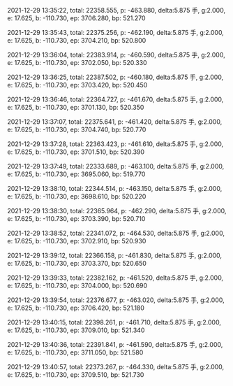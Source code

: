 2021-12-29 13:35:22, total: 22358.555, p: -463.880, delta:5.875 手, g:2.000, e: 17.625, b: -110.730, ep: 3706.280, bp: 521.270

2021-12-29 13:35:43, total: 22375.256, p: -462.190, delta:5.875 手, g:2.000, e: 17.625, b: -110.730, ep: 3704.210, bp: 520.800

2021-12-29 13:36:04, total: 22383.914, p: -460.590, delta:5.875 手, g:2.000, e: 17.625, b: -110.730, ep: 3702.050, bp: 520.330

2021-12-29 13:36:25, total: 22387.502, p: -460.180, delta:5.875 手, g:2.000, e: 17.625, b: -110.730, ep: 3703.420, bp: 520.450

2021-12-29 13:36:46, total: 22364.727, p: -461.670, delta:5.875 手, g:2.000, e: 17.625, b: -110.730, ep: 3701.130, bp: 520.350

2021-12-29 13:37:07, total: 22375.641, p: -461.420, delta:5.875 手, g:2.000, e: 17.625, b: -110.730, ep: 3704.740, bp: 520.770

2021-12-29 13:37:28, total: 22363.423, p: -461.610, delta:5.875 手, g:2.000, e: 17.625, b: -110.730, ep: 3701.510, bp: 520.390

2021-12-29 13:37:49, total: 22333.689, p: -463.100, delta:5.875 手, g:2.000, e: 17.625, b: -110.730, ep: 3695.060, bp: 519.770

2021-12-29 13:38:10, total: 22344.514, p: -463.150, delta:5.875 手, g:2.000, e: 17.625, b: -110.730, ep: 3698.610, bp: 520.220

2021-12-29 13:38:30, total: 22365.964, p: -462.290, delta:5.875 手, g:2.000, e: 17.625, b: -110.730, ep: 3703.390, bp: 520.710

2021-12-29 13:38:52, total: 22341.072, p: -464.530, delta:5.875 手, g:2.000, e: 17.625, b: -110.730, ep: 3702.910, bp: 520.930

2021-12-29 13:39:12, total: 22366.158, p: -461.830, delta:5.875 手, g:2.000, e: 17.625, b: -110.730, ep: 3703.370, bp: 520.650

2021-12-29 13:39:33, total: 22382.162, p: -461.520, delta:5.875 手, g:2.000, e: 17.625, b: -110.730, ep: 3704.000, bp: 520.690

2021-12-29 13:39:54, total: 22376.677, p: -463.020, delta:5.875 手, g:2.000, e: 17.625, b: -110.730, ep: 3706.420, bp: 521.180

2021-12-29 13:40:15, total: 22398.261, p: -461.710, delta:5.875 手, g:2.000, e: 17.625, b: -110.730, ep: 3709.010, bp: 521.340

2021-12-29 13:40:36, total: 22391.841, p: -461.590, delta:5.875 手, g:2.000, e: 17.625, b: -110.730, ep: 3711.050, bp: 521.580

2021-12-29 13:40:57, total: 22373.267, p: -464.330, delta:5.875 手, g:2.000, e: 17.625, b: -110.730, ep: 3709.510, bp: 521.730